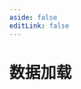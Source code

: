```yaml
---
aside: false
editLink: false
---
```


# 数据加载

<script setup>
import Chart from '../@views/sample/data/index.vue'
</script>
<Chart/>

<!--@include: @/@views/sample/data/index.md-->
